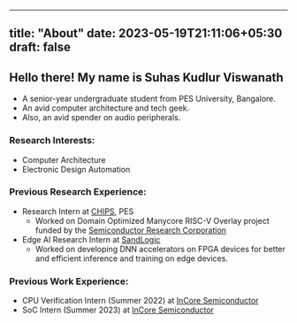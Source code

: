 
---
title: "About"
date: 2023-05-19T21:11:06+05:30
draft: false
---
## Hello there! My name is Suhas Kudlur Viswanath

- A senior-year undergraduate student from PES University, Bangalore.
- An avid computer architecture and tech geek.
- Also, an avid spender on audio peripherals.

### Research Interests:

- Computer Architecture
- Electronic Design Automation

### Previous Research Experience:

- Research Intern at [CHIPS](https://www.chips.pes.edu/), PES
    - Worked on Domain Optimized Manycore RISC-V Overlay project funded by the [Semiconductor Research Corporation](https://www.src.org/)
- Edge AI Research Intern at [SandLogic](https://www.sandlogic.com/)
    - Worked on developing DNN accelerators on FPGA devices for better and efficient inference and training on edge devices.

### Previous Work Experience:

- CPU Verification Intern (Summer 2022) at [InCore Semiconductor](https://incoresemi.com/)
- SoC Intern (Summer 2023) at [InCore Semiconductor](https://incoresemi.com/)
